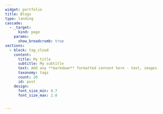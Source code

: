```yaml
---
widget: portfolio
title: Blogs
type: landing
cascade:
  - _target:
      kind: page
    params:
      show_breadcrumb: true
sections:
  - block: tag_cloud
    content:
      title: My title
      subtitle: My subtitle
      text: Add any **markdown** formatted content here - text, images, videos, galleries - and even HTML code!
      taxonomy: tags
      count: 20
      id: post
    design:
      font_size_min: 0.7
      font_size_max: 2.0

  
---
```

